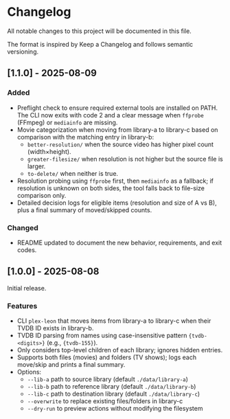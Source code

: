 # Changelog

All notable changes to this project will be documented in this file.

The format is inspired by Keep a Changelog and follows semantic versioning.

## [1.1.0] - 2025-08-09

### Added
- Preflight check to ensure required external tools are installed on PATH. The CLI now exits with code 2 and a clear message when `ffprobe` (FFmpeg) or `mediainfo` are missing.
- Movie categorization when moving from library-a to library-c based on comparison with the matching entry in library-b:
  - `better-resolution/` when the source video has higher pixel count (width×height).
  - `greater-filesize/` when resolution is not higher but the source file is larger.
  - `to-delete/` when neither is true.
- Resolution probing using `ffprobe` first, then `mediainfo` as a fallback; if resolution is unknown on both sides, the tool falls back to file-size comparison only.
- Detailed decision logs for eligible items (resolution and size of A vs B), plus a final summary of moved/skipped counts.

### Changed
- README updated to document the new behavior, requirements, and exit codes.

## [1.0.0] - 2025-08-08

Initial release.

### Features
- CLI `plex-leon` that moves items from library-a to library-c when their TVDB ID exists in library-b.
- TVDB ID parsing from names using case-insensitive pattern `{tvdb-<digits>}` (e.g., `{tvdb-155}`).
- Only considers top-level children of each library; ignores hidden entries.
- Supports both files (movies) and folders (TV shows); logs each move/skip and prints a final summary.
- Options:
  - `--lib-a` path to source library (default `./data/library-a`)
  - `--lib-b` path to reference library (default `./data/library-b`)
  - `--lib-c` path to destination library (default `./data/library-c`)
  - `--overwrite` to replace existing files/folders in library-c
  - `--dry-run` to preview actions without modifying the filesystem

